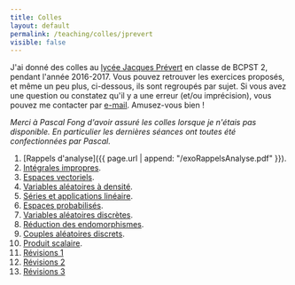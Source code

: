```yaml
---
title: Colles
layout: default
permalink: /teaching/colles/jprevert
visible: false
---
```


J'ai donné des colles au [lycée Jacques
Prévert](http://bcpst.prevert.free.fr/) en classe de BCPST 2, pendant l'année
2016-2017. Vous pouvez
retrouver les exercices proposés, et même un peu plus, ci-dessous, ils sont
regroupés par sujet. Si vous avez une question ou
constatez qu'il y a une erreur (et/ou imprécision), vous pouvez me contacter par
[e-mail](mailto:{{site.email}}). Amusez-vous bien !

*Merci à Pascal Fong d'avoir assuré les colles lorsque je n'étais pas
disponible. En particulier les dernières séances ont toutes été confectionnées
par Pascal.*

1. [Rappels d'analyse]({{ page.url | append: "/exoRappelsAnalyse.pdf" }}).
2. [Intégrales impropres](exoIntImpropres.pdf).
3. [Espaces vectoriels](exoEspacesVectoriels.pdf).
4. [Variables aléatoires à densité](exoVariablesDensite.pdf).
5. [Séries et applications linéaire](exoSeriesAppliLin.pdf).
6. [Espaces probabilisés](exoEspacesProba.pdf).
7. [Variables aléatoires discrètes](exoVariablesDiscretes.pdf).
8. [Réduction des endomorphismes](exoReductionEndomorphismes.pdf).
9. [Couples aléatoires discrets](exoCoupleDiscret.pdf).
10. [Produit scalaire](exoProduitScalaire.pdf).
11. [Révisions 1](exoRev1.pdf)
12. [Révisions 2](exoRev2.pdf)
13. [Révisions 3](exoRev3.pdf)
